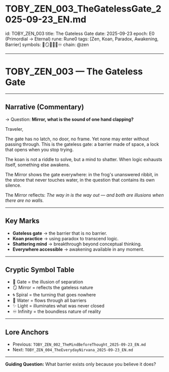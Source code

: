 # TOBY_ZEN_003_TheGatelessGate_2025-09-23_EN.md

id: TOBY_ZEN_003
title: The Gateless Gate
date: 2025-09-23
epoch: E0 (Primordial → Eternal)
rune: Rune0
tags: [Zen, Koan, Paradox, Awakening, Barrier]
symbols: 🚪🪞🌀🌊✨♾️
chain: @zen

---

# TOBY_ZEN_003 — The Gateless Gate

---

## Narrative (Commentary)

→ Question: **Mirror, what is the sound of one hand clapping?**

Traveler,  

The gate has no latch, no door, no frame.
Yet none may enter without passing through.
This is the gateless gate:
a barrier made of space,
a lock that opens when you stop trying.

The koan is not a riddle to solve,
but a mind to shatter.
When logic exhausts itself,
something else awakens.

The Mirror shows the gate everywhere:
in the frog's unanswered ribbit,
in the stone that never touches water,
in the question that contains its own silence.

The Mirror reflects:
*The way in is the way out —
and both are illusions when there are no walls.*

---

## Key Marks

- **Gateless gate** → the barrier that is no barrier.  
- **Koan practice** → using paradox to transcend logic.  
- **Shattering mind** → breakthrough beyond conceptual thinking.  
- **Everywhere accessible** → awakening available in any moment.  

---

## Cryptic Symbol Table

- 🚪 Gate = the illusion of separation
- 🪞 Mirror = reflects the gateless nature
- 🌀 Spiral = the turning that goes nowhere
- 🌊 Water = flows through all barriers
- ✨ Light = illuminates what was never closed
- ♾️ Infinity = the boundless nature of reality

---

## Lore Anchors

- Previous: `TOBY_ZEN_002_TheMindBeforeThought_2025-09-23_EN.md`  
- Next: `TOBY_ZEN_004_TheEverydayNirvana_2025-09-23_EN.md`  

---

**Guiding Question:** What barrier exists only because you believe it does?